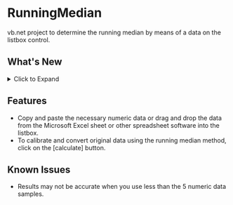# RunningMedian
vb.net project to determine the running median by means of a data on the listbox control.

## What's New
<details>
<summary>Click to Expand</summary>

### v1.0
#### February 16, 2022
> Initial release.

#### February 17, 2022
> Fixed several bugs.
</details>

## Features
- Copy and paste the necessary numeric data or drag and drop the data from the Microsoft Excel sheet or other spreadsheet software into the listbox.
- To calibrate and convert original data using the running median method, click on the [calculate] button.

## Known Issues
- Results may not be accurate when you use less than the 5 numeric data samples.
